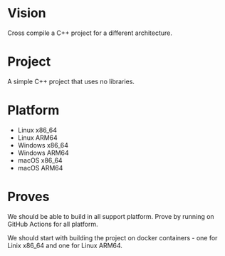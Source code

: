 # Vision

Cross compile a C++ project for a different architecture.

# Project

A simple C++ project that uses no libraries.

# Platform

- Linux x86_64
- Linux ARM64
- Windows x86_64
- Windows ARM64
- macOS x86_64
- macOS ARM64

# Proves

We should be able to build in all support platform.
Prove by running on GitHub Actions for all platform.

We should start with building the project on docker containers - one for Linix x86_64 and one for Linux ARM64.
